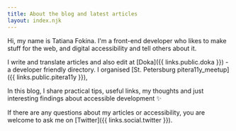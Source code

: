 ```yaml
---
title: About the blog and latest articles
layout: index.njk
---
```

Hi, my name is Tatiana Fokina. I'm a front-end developer who likes to make stuff for the web, and digital accessibility and tell others about it. 

I write and translate articles and also edit at [Doka]({{ links.public.doka }}) - a developer friendly directory. I organised [St. Petersburg pitera11y_meetup]({{ links.public.pitera11y }}), 

In this blog, I share practical tips, useful links, my thoughts and just interesting findings about accessible development ✨

If there are any questions about my articles or accessibility, you are welcome to ask me on [Twitter]({{ links.social.twitter }}).